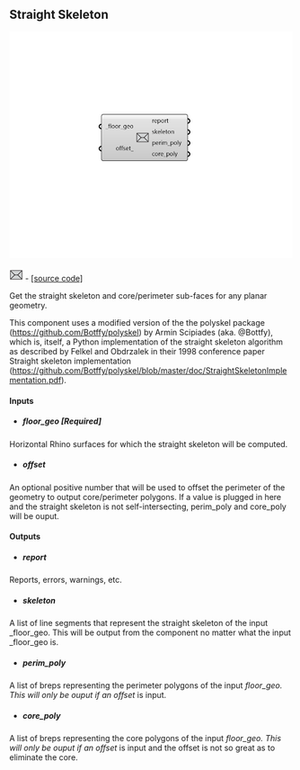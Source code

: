 ## Straight Skeleton

![](../../images/components/Straight_Skeleton.png)

![](../../images/icons/Straight_Skeleton.png) - [[source code]](https://github.com/ladybug-tools/honeybee-grasshopper-core/blob/master/honeybee_grasshopper_core/src//HB%20Straight%20Skeleton.py)


Get the straight skeleton and core/perimeter sub-faces for any planar geometry. 

This component uses a modified version of the the polyskel package (https://github.com/Botffy/polyskel) by Armin Scipiades (aka. @Bottfy), which is, itself, a Python implementation of the straight skeleton algorithm as described by Felkel and Obdrzalek in their 1998 conference paper Straight skeleton implementation (https://github.com/Botffy/polyskel/blob/master/doc/StraightSkeletonImplementation.pdf). 



#### Inputs
* ##### floor_geo [Required]
Horizontal Rhino surfaces for which the straight skeleton will be computed. 
* ##### offset 
An optional positive number that will be used to offset the perimeter of the geometry to output core/perimeter polygons. If a value is plugged in here and the straight skeleton is not self-intersecting, perim_poly and core_poly will be ouput. 

#### Outputs
* ##### report
Reports, errors, warnings, etc. 
* ##### skeleton
A list of line segments that represent the straight skeleton of the input _floor_geo. This will be output from the component no matter what the input _floor_geo is. 
* ##### perim_poly
A list of breps representing the perimeter polygons of the input _floor_geo. This will only be ouput if an offset_ is input. 
* ##### core_poly
A list of breps representing the core polygons of the input _floor_geo. This will only be ouput if an offset_ is input and the offset is not so great as to eliminate the core. 
